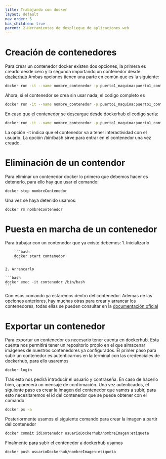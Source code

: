 ```yaml
---
title: Trabajando con docker
layout: default
nav_order: 5
has_children: true
parent: 2-Herramientas de despliegue de aplicaciones web
---
```

# Creación de contenedores
Para crear un contenedor docker existen dos opciones, la primera es crearlo desde cero y la segunda importando un contenedor desde [dockerhub](https://hub.docker.com/)
Ambas opciones tienen una parte en común que es la siguiente:
```bash
docker run -it --name nombre_contenedor -p puerto1_maquina:puerto1_contenedor -p puerto2_maquina:puerto2_contenedor
```

Ahora, si el contenedor se crea sin usar nada, el codigo completo es 
```bash
docker run -it --name nombre_contenedor -p puerto1_maquina:puerto1_contenedor -p puerto2_maquina:puerto2_contenedor sistemaOperativo:version /bin/bash
```

En caso que el contenedor se descargue desde dockerhub el codigo sería:
```bash
docker run -it --name nombre_contenedor -p puerto1_maquina:puerto1_contenedor -p puerto2_maquina:puerto2_contenedor usuario/contenedor:etiqueta /bin/bash
```

La opción -it indica que el contenedor va a tener interactividad con el usuario.
La opción /bin/bash sirve para entrar en el contenedor una vez creado.
# Eliminación de un contendor 
Para eliminar un contenedor docker lo primero que debemos hacer es detenerlo, para ello hay que usar el comando:
```bash
docker stop nombreContenedor
```
Una vez se haya detenido usamos:
```bash
docker rm nombreContenedor
```

# Puesta en marcha de un contenedor
Para trabajar con un contenedor que ya existe debemos:
    1. Inicializarlo

        ```bash
        docker start contenedor
        ```

    2. Arrancarlo

    ```bash
    docker exec -it contenedor /bin/bash
    ```
Con esos comando ya estaremos dentro del contenedor.
Ademas de las opciones anteriores, hay muchas otras para crear y arrancar los contenedores, todas ellas se pueden consultar en la [documentación oficial](https://docs.docker.com/reference/cli/docker/container/exec/)

# Exportar un contenedor
Para exportar un contenedor es necesario tener cuenta en dockerhub. Esta cuenta nos permitirá tener un repositorio propio en el que almacenar imágenes de nuestros contenedores ya configurados. El primer paso para subir un contenedor es autenticarnos en la terminal con las credenciales de dockerhub, para ello usaremos
 ```bash
 docker login
 ```
Tras esto nos pedirá introducir el usuario y contraseña. En caso de hacerlo bien, aparecerá un mensaje de confirmación.
Una vez autenticados, el siguiente paso es crear la imagen del contenedor que vamos a subir, para esto necesitaremos el id del contenedor que se puede obtener con el comando
```bash
docker ps -a
```
Posteriormente usamos el siguiente comando para crear la imagen a partir del contenedor
```bash
docker commit idContenedor usuarioDockerhub/nombreImagen:etiqueta
```
Finalmente para subir el contenedor a dockerhub usamos 
```bash 
docker push usuarioDockerhub/nombreImagen:etiqueta
```

